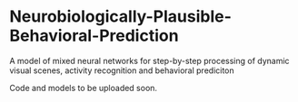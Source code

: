 # Neurobiologically-Plausible-Behavioral-Prediction
A model of mixed neural networks for step-by-step processing of dynamic visual scenes, activity recognition and behavioral prediciton

Code and models to be uploaded soon. 
